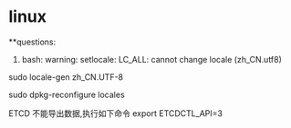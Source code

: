 # linux
**questions:
1. bash: warning: setlocale: LC_ALL: cannot change locale (zh_CN.utf8)

sudo locale-gen zh_CN.UTF-8

sudo dpkg-reconfigure locales


ETCD 不能导出数据,执行如下命令
export ETCDCTL_API=3
